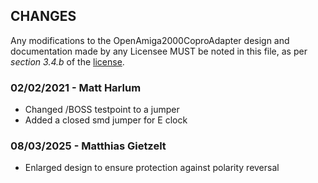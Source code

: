 ## CHANGES

Any modifications to the OpenAmiga2000CoproAdapter design and documentation made by any Licensee MUST be noted in this file, as per *section 3.4.b* of the [license](LICENSE.pdf).

### 02/02/2021 - Matt Harlum
* Changed /BOSS testpoint to a jumper
* Added a closed smd jumper for E clock

### 08/03/2025 - Matthias Gietzelt
* Enlarged design to ensure protection against polarity reversal 

